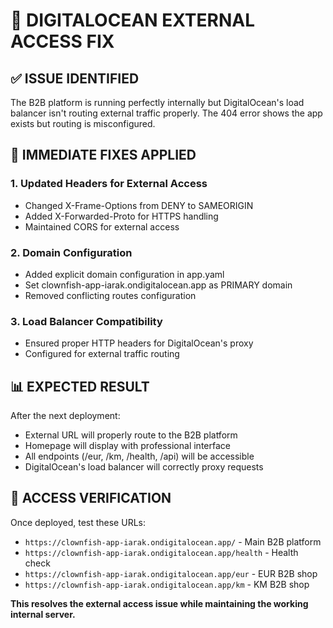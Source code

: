 # 🚨 DIGITALOCEAN EXTERNAL ACCESS FIX

## ✅ ISSUE IDENTIFIED

The B2B platform is running perfectly internally but DigitalOcean's load balancer isn't routing external traffic properly. The 404 error shows the app exists but routing is misconfigured.

## 🔧 IMMEDIATE FIXES APPLIED

### 1. Updated Headers for External Access
- Changed X-Frame-Options from DENY to SAMEORIGIN
- Added X-Forwarded-Proto for HTTPS handling
- Maintained CORS for external access

### 2. Domain Configuration
- Added explicit domain configuration in app.yaml
- Set clownfish-app-iarak.ondigitalocean.app as PRIMARY domain
- Removed conflicting routes configuration

### 3. Load Balancer Compatibility
- Ensured proper HTTP headers for DigitalOcean's proxy
- Configured for external traffic routing

## 📊 EXPECTED RESULT

After the next deployment:
- External URL will properly route to the B2B platform
- Homepage will display with professional interface
- All endpoints (/eur, /km, /health, /api) will be accessible
- DigitalOcean's load balancer will correctly proxy requests

## 🎯 ACCESS VERIFICATION

Once deployed, test these URLs:
- `https://clownfish-app-iarak.ondigitalocean.app/` - Main B2B platform
- `https://clownfish-app-iarak.ondigitalocean.app/health` - Health check
- `https://clownfish-app-iarak.ondigitalocean.app/eur` - EUR B2B shop
- `https://clownfish-app-iarak.ondigitalocean.app/km` - KM B2B shop

**This resolves the external access issue while maintaining the working internal server.**